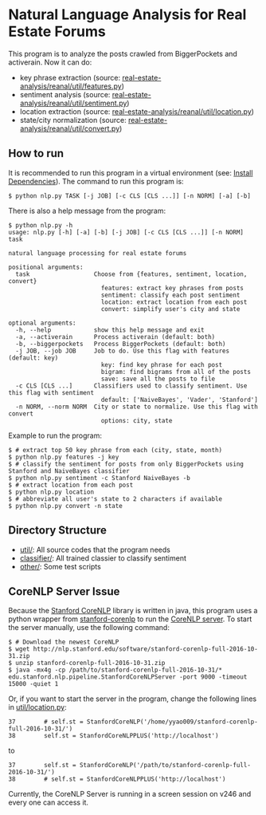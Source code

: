 # Natural Language Analysis for Real Estate Forums
This program is to analyze the posts crawled from BiggerPockets and activerain.
Now it can do:
* key phrase extraction (source: [real-estate-analysis/reanal/util/features.py](https://github.com/yyao007/real-estate-analysis/blob/master/reanal/util/features.py))
* sentiment analysis (source: [real-estate-analysis/reanal/util/sentiment.py](https://github.com/yyao007/real-estate-analysis/blob/master/reanal/util/sentiment.py))
* location extraction (source: [real-estate-analysis/reanal/util/location.py](https://github.com/yyao007/real-estate-analysis/blob/master/reanal/util/location.py))
* state/city normalization (source: [real-estate-analysis/reanal/util/convert.py](https://github.com/yyao007/real-estate-analysis/blob/master/reanal/util/convert.py))

## How to run
It is recommended to run this program in a virtual environment (see: [Install Dependencies](https://github.com/yyao007/real-estate-analysis#install-dependencies)). The command to run this program is:
```
$ python nlp.py TASK [-j JOB] [-c CLS [CLS ...]] [-n NORM] [-a] [-b]
```

There is also a help message from the program:
```
$ python nlp.py -h
usage: nlp.py [-h] [-a] [-b] [-j JOB] [-c CLS [CLS ...]] [-n NORM] task

natural language processing for real estate forums

positional arguments:
  task                  Choose from {features, sentiment, location, convert}
                          features: extract key phrases from posts
                          sentiment: classify each post sentiment
                          location: extract location from each post
                          convert: simplify user's city and state

optional arguments:
  -h, --help            show this help message and exit
  -a, --activerain      Process activerain (default: both)
  -b, --biggerpockets   Process BiggerPockets (default: both)
  -j JOB, --job JOB     Job to do. Use this flag with features (default: key)
                          key: find key phrase for each post
                          bigram: find bigrams from all of the posts
                          save: save all the posts to file
  -c CLS [CLS ...]      Classifiers used to classify sentiment. Use this flag with sentiment 
                          default: ['NaiveBayes', 'Vader', 'Stanford']
  -n NORM, --norm NORM  City or state to normalize. Use this flag with convert 
                          options: city, state
```

Example to run the program:
```
$ # extract top 50 key phrase from each (city, state, month)
$ python nlp.py features -j key
$ # classify the sentiment for posts from only BiggerPockets using Stanford and NaiveBayes classifier
$ python nlp.py sentiment -c Stanford NaiveBayes -b
$ # extract location from each post
$ python nlp.py location
$ # abbreviate all user's state to 2 characters if available
$ python nlp.py convert -n state
```

## Directory Structure
* [util/](https://github.com/yyao007/real-estate-analysis/tree/master/reanal/util): All source codes that the program needs
* [classifier/](https://github.com/yyao007/real-estate-analysis/tree/master/reanal/classifier): All trained classier to classify sentiment
* [other/](https://github.com/yyao007/real-estate-analysis/tree/master/reanal/other): Some test scripts

## CoreNLP Server Issue
Because the [Stanford CoreNLP](https://stanfordnlp.github.io/CoreNLP/index.html) library is written in java, this program uses a python wrapper from [stanford-corenlp](https://github.com/Lynten/stanford-corenlp) to run the [CoreNLP server](https://stanfordnlp.github.io/CoreNLP/corenlp-server.html). To start the server manually, use the following command:
```
$ # Download the newest CoreNLP
$ wget http://nlp.stanford.edu/software/stanford-corenlp-full-2016-10-31.zip
$ unzip stanford-corenlp-full-2016-10-31.zip
$ java -mx4g -cp /path/to/stanford-corenlp-full-2016-10-31/* edu.stanford.nlp.pipeline.StanfordCoreNLPServer -port 9000 -timeout 15000 -quiet 1
```
Or, if you want to start the server in the program, change the following lines in [util/location.py](https://github.com/yyao007/real-estate-analysis/blob/master/reanal/util/location.py#L37):
```
37        # self.st = StanfordCoreNLP('/home/yyao009/stanford-corenlp-full-2016-10-31/')
38        self.st = StanfordCoreNLPPLUS('http://localhost')
```
to
```
37        self.st = StanfordCoreNLP('/path/to/stanford-corenlp-full-2016-10-31/')
38        # self.st = StanfordCoreNLPPLUS('http://localhost')
```

Currently, the CoreNLP Server is running in a screen session on v246 and every one can access it.


